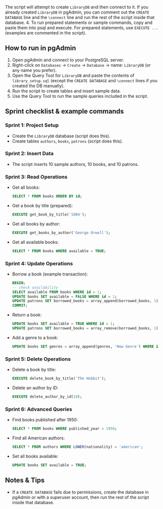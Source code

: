    The script will attempt to create `LibraryDB` and then connect to it. If you already created `LibraryDB` in pgAdmin, you can comment out the `CREATE DATABASE` line and the `\connect` line and run the rest of the script inside that database.
4. To run prepared statements or sample commands, copy and paste them into psql and execute. For prepared statements, use `EXECUTE ...` (examples are commented in the script).

## How to run in pgAdmin
1. Open pgAdmin and connect to your PostgreSQL server.
2. Right-click on `Databases` → `Create` → `Database` → name: `LibraryDB` (or any name you prefer).
3. Open the Query Tool for `LibraryDB` and paste the contents of `library_setup.sql` (except the `CREATE DATABASE` and `\connect` lines if you created the DB manually).
4. Run the script to create tables and insert sample data.
5. Use the Query Tool to run the sample queries included in the script.

## Sprint checklist & example commands
### Sprint 1: Project Setup
- Create the `LibraryDB` database (script does this).
- Create tables `authors`, `books`, `patrons` (script does this).

### Sprint 2: Insert Data
- The script inserts 10 sample authors, 10 books, and 10 patrons.

### Sprint 3: Read Operations
- Get all books:
  ```sql
  SELECT * FROM books ORDER BY id;
  ```
- Get a book by title (prepared):
  ```sql
  EXECUTE get_book_by_title('1984');
  ```
- Get all books by author:
  ```sql
  EXECUTE get_books_by_author('George Orwell');
  ```
- Get all available books:
  ```sql
  SELECT * FROM books WHERE available = TRUE;
  ```

### Sprint 4: Update Operations
- Borrow a book (example transaction):
  ```sql
  BEGIN;
  -- check availability
  SELECT available FROM books WHERE id = 1;
  UPDATE books SET available = FALSE WHERE id = 1;
  UPDATE patrons SET borrowed_books = array_append(borrowed_books, 1) WHERE id = 2;
  COMMIT;
  ```
- Return a book:
  ```sql
  UPDATE books SET available = TRUE WHERE id = 1;
  UPDATE patrons SET borrowed_books = array_remove(borrowed_books, 1) WHERE id = 2;
  ```
- Add a genre to a book:
  ```sql
  UPDATE books SET genres = array_append(genres, 'New Genre') WHERE id = 1;
  ```

### Sprint 5: Delete Operations
- Delete a book by title:
  ```sql
  EXECUTE delete_book_by_title('The Hobbit');
  ```
- Delete an author by ID:
  ```sql
  EXECUTE delete_author_by_id(10);
  ```

### Sprint 6: Advanced Queries
- Find books published after 1950:
  ```sql
  SELECT * FROM books WHERE published_year > 1950;
  ```
- Find all American authors:
  ```sql
  SELECT * FROM authors WHERE LOWER(nationality) = 'american';
  ```
- Set all books available:
  ```sql
  UPDATE books SET available = TRUE;
  ```

## Notes & Tips
- If a `CREATE DATABASE` fails due to permissions, create the database in pgAdmin or with a superuser account, then run the rest of the script inside that database.
